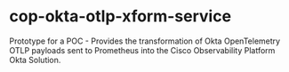 # cop-okta-otlp-xform-service

Prototype for a POC - Provides the transformation of Okta OpenTelemetry OTLP payloads sent to Prometheus into the Cisco Observability Platform Okta Solution.

